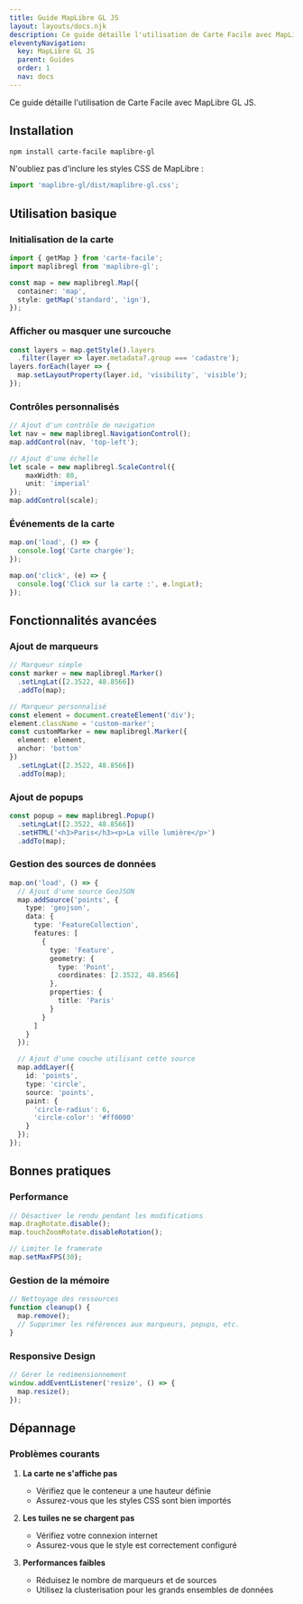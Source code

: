 ```yaml
---
title: Guide MapLibre GL JS
layout: layouts/docs.njk
description: Ce guide détaille l'utilisation de Carte Facile avec MapLibre GL JS.
eleventyNavigation:
  key: MapLibre GL JS
  parent: Guides
  order: 1
  nav: docs
---
```


Ce guide détaille l'utilisation de Carte Facile avec MapLibre GL JS.

## Installation

```bash
npm install carte-facile maplibre-gl
```

N'oubliez pas d'inclure les styles CSS de MapLibre :

```typescript
import 'maplibre-gl/dist/maplibre-gl.css';
```

## Utilisation basique

### Initialisation de la carte

```typescript
import { getMap } from 'carte-facile';
import maplibregl from 'maplibre-gl';

const map = new maplibregl.Map({
  container: 'map',
  style: getMap('standard', 'ign'),
});
```



### Afficher ou masquer une surcouche

```typescript
const layers = map.getStyle().layers
  .filter(layer => layer.metadata?.group === 'cadastre');
layers.forEach(layer => {
  map.setLayoutProperty(layer.id, 'visibility', 'visible');
});
```


### Contrôles personnalisés

```typescript
// Ajout d'un contrôle de navigation
let nav = new maplibregl.NavigationControl();
map.addControl(nav, 'top-left');

// Ajout d'une échelle
let scale = new maplibregl.ScaleControl({
    maxWidth: 80,
    unit: 'imperial'
});
map.addControl(scale);
```

### Événements de la carte

```typescript
map.on('load', () => {
  console.log('Carte chargée');
});

map.on('click', (e) => {
  console.log('Click sur la carte :', e.lngLat);
});
```

## Fonctionnalités avancées

### Ajout de marqueurs

```typescript
// Marqueur simple
const marker = new maplibregl.Marker()
  .setLngLat([2.3522, 48.8566])
  .addTo(map);

// Marqueur personnalisé
const element = document.createElement('div');
element.className = 'custom-marker';
const customMarker = new maplibregl.Marker({
  element: element,
  anchor: 'bottom'
})
  .setLngLat([2.3522, 48.8566])
  .addTo(map);
```

### Ajout de popups

```typescript
const popup = new maplibregl.Popup()
  .setLngLat([2.3522, 48.8566])
  .setHTML('<h3>Paris</h3><p>La ville lumière</p>')
  .addTo(map);
```

### Gestion des sources de données

```typescript
map.on('load', () => {
  // Ajout d'une source GeoJSON
  map.addSource('points', {
    type: 'geojson',
    data: {
      type: 'FeatureCollection',
      features: [
        {
          type: 'Feature',
          geometry: {
            type: 'Point',
            coordinates: [2.3522, 48.8566]
          },
          properties: {
            title: 'Paris'
          }
        }
      ]
    }
  });

  // Ajout d'une couche utilisant cette source
  map.addLayer({
    id: 'points',
    type: 'circle',
    source: 'points',
    paint: {
      'circle-radius': 6,
      'circle-color': '#ff0000'
    }
  });
});
```

## Bonnes pratiques

### Performance

```typescript
// Désactiver le rendu pendant les modifications
map.dragRotate.disable();
map.touchZoomRotate.disableRotation();

// Limiter le framerate
map.setMaxFPS(30);
```

### Gestion de la mémoire

```typescript
// Nettoyage des ressources
function cleanup() {
  map.remove();
  // Supprimer les références aux marqueurs, popups, etc.
}
```

### Responsive Design

```typescript
// Gérer le redimensionnement
window.addEventListener('resize', () => {
  map.resize();
});
```

## Dépannage

### Problèmes courants

1. **La carte ne s'affiche pas**
   - Vérifiez que le conteneur a une hauteur définie
   - Assurez-vous que les styles CSS sont bien importés

2. **Les tuiles ne se chargent pas**
   - Vérifiez votre connexion internet
   - Assurez-vous que le style est correctement configuré

3. **Performances faibles**
   - Réduisez le nombre de marqueurs et de sources
   - Utilisez la clusterisation pour les grands ensembles de données 